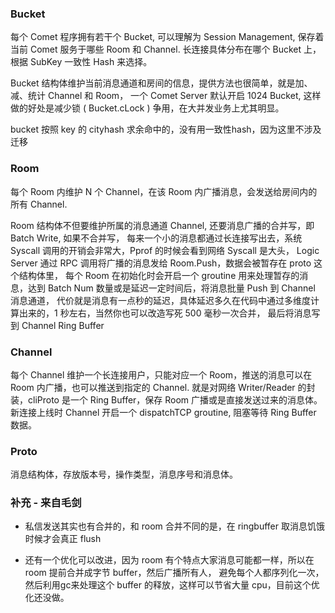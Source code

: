 ### Bucket
每个 Comet 程序拥有若干个 Bucket, 可以理解为 Session Management, 保存着当前 Comet 服务于哪些 Room 和 Channel.
长连接具体分布在哪个 Bucket 上，根据 SubKey 一致性 Hash 来选择。

Bucket 结构体维护当前消息通道和房间的信息，提供方法也很简单，就是加、减、统计 Channel 和 Room，
一个 Comet Server 默认开启 1024 Bucket, 这样做的好处是减少锁 ( Bucket.cLock ) 争用，在大并发业务上尤其明显。

bucket 按照 key 的 cityhash 求余命中的，没有用一致性hash，因为这里不涉及迁移

### Room
每个 Room 内维护 N 个 Channel，在该 Room 内广播消息，会发送给房间内的所有 Channel.

Room 结构体不但要维护所属的消息通道 Channel, 还要消息广播的合并写，即 Batch Write, 如果不合并写，
每来一个小的消息都通过长连接写出去，系统 Syscall 调用的开销会非常大，Pprof 的时候会看到网络 Syscall 是大头，
Logic Server 通过 RPC 调用将广播的消息发给 Room.Push，数据会被暂存在 proto 这个结构体里，
每个 Room 在初始化时会开启一个 groutine 用来处理暂存的消息，达到 Batch Num 数量或是延迟一定时间后，将消息批量 Push 到 Channel 消息通道，
代价就是消息有一点秒的延迟，具体延迟多久在代码中通过多维度计算出来的，1 秒左右，当然你也可以改造写死 500 毫秒一次合并，
最后将消息写到 Channel Ring Buffer

### Channel
每个 Channel 维护一个长连接用户，只能对应一个 Room，推送的消息可以在 Room 内广播，也可以推送到指定的 Channel.
就是对网络 Writer/Reader 的封装，cliProto 是一个 Ring Buffer，保存 Room 广播或是直接发送过来的消息体。
新连接上线时 Channel 开启一个 dispatchTCP groutine, 阻塞等待 Ring Buffer 数据。


### Proto
消息结构体，存放版本号，操作类型，消息序号和消息体。


### 补充 - 来自毛剑
- 私信发送其实也有合并的，和 room 合并不同的是，在 ringbuffer 取消息饥饿时候才会真正 flush

- 还有一个优化可以改进，因为 room 有个特点大家消息可能都一样，所以在 room 提前合并成字节 buffer，然后广播所有人，
避免每个人都序列化一次，然后利用gc来处理这个 buffer 的释放，这样可以节省大量 cpu，目前这个优化还没做。